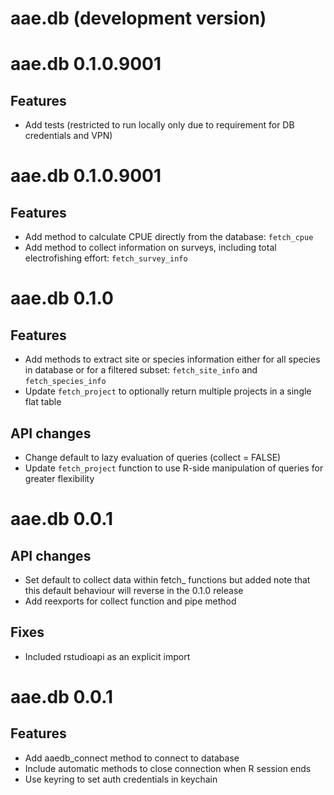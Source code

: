# aae.db (development version)

# aae.db 0.1.0.9001

## Features 

- Add tests (restricted to run locally only due to requirement for
    DB credentials and VPN)


# aae.db 0.1.0.9001

## Features 

- Add method to calculate CPUE directly from the database: `fetch_cpue`
- Add method to collect information on surveys, including total
    electrofishing effort: `fetch_survey_info`


# aae.db 0.1.0

## Features

- Add methods to extract site or species information either for all
    species in database or for a filtered subset: `fetch_site_info` and
    `fetch_species_info`
- Update `fetch_project` to optionally return multiple projects in a
    single flat table

## API changes

- Change default to lazy evaluation of queries (collect = FALSE)
- Update `fetch_project` function to use R-side manipulation of
    queries for greater flexibility


# aae.db 0.0.1

## API changes

- Set default to collect data within fetch_ functions but added note
    that this default behaviour will reverse in the 0.1.0 release
- Add reexports for collect function and pipe method

## Fixes

- Included rstudioapi as an explicit import


# aae.db 0.0.1 

## Features

- Add aaedb_connect method to connect to database
- Include automatic methods to close connection when R session ends
- Use keyring to set auth credentials in keychain

